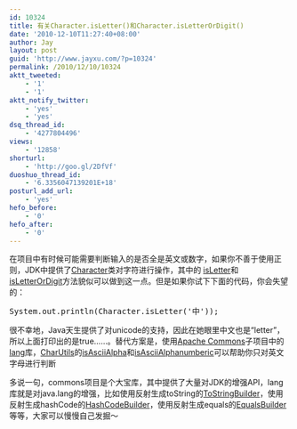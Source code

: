 ```yaml
---
id: 10324
title: 有关Character.isLetter()和Character.isLetterOrDigit()
date: '2010-12-10T11:27:40+08:00'
author: Jay
layout: post
guid: 'http://www.jayxu.com/?p=10324'
permalink: /2010/12/10/10324
aktt_tweeted:
    - '1'
    - '1'
aktt_notify_twitter:
    - 'yes'
    - 'yes'
dsq_thread_id:
    - '4277804496'
views:
    - '12858'
shorturl:
    - 'http://goo.gl/2DfVf'
duoshuo_thread_id:
    - '6.3356047139201E+18'
posturl_add_url:
    - 'yes'
hefo_before:
    - '0'
hefo_after:
    - '0'
---
```


<!-- wp:paragraph -->
<p>在项目中有时候可能需要判断输入的是否全是英文或数字，如果你不善于使用正则，JDK中提供了<a href="http://download.oracle.com/javase/6/docs/api/java/lang/Character.html" target="_blank" rel="noopener noreferrer">Character</a>类对字符进行操作，其中的 <a href="http://download.oracle.com/javase/6/docs/api/java/lang/Character.html#isLetter(char)" target="_blank" rel="noopener noreferrer">isLetter</a>和<a href="http://download.oracle.com/javase/6/docs/api/java/lang/Character.html#isLetterOrDigit(char)" target="_blank" rel="noopener noreferrer">isLetterOrDigit</a>方法貌似可以做到这一点。但是如果你试下下面的代码，你会失望的：</p>
<!-- /wp:paragraph -->

<!-- wp:enlighter/codeblock -->
<pre class="EnlighterJSRAW" data-enlighter-language="generic" data-enlighter-theme="" data-enlighter-highlight="" data-enlighter-linenumbers="" data-enlighter-lineoffset="" data-enlighter-title="" data-enlighter-group="">System.out.println(Character.isLetter('中'));</pre>
<!-- /wp:enlighter/codeblock -->

<!-- wp:paragraph -->
<p>很不幸地，Java天生提供了对unicode的支持，因此在她眼里中文也是“letter”，所以上面打印出的是true……。替代方案是，使用<a href="http://commons.apache.org/" target="_blank" rel="noopener noreferrer">Apache Commons</a>子项目中的<a href="http://commons.apache.org/lang/" target="_blank" rel="noopener noreferrer">lang</a>库，<a href="http://commons.apache.org/proper/commons-lang/javadocs/api-release/org/apache/commons/lang3/CharUtils.html" target="_blank" rel="noopener noreferrer">CharUtils</a>的<a href="http://commons.apache.org/proper/commons-lang/javadocs/api-release/org/apache/commons/lang3/CharUtils.html#isAsciiAlpha(char)" target="_blank" rel="noopener noreferrer">isAsciiAlpha</a>和<a href="http://commons.apache.org/proper/commons-lang/javadocs/api-release/org/apache/commons/lang3/CharUtils.html#isAsciiAlphanumeric(char)" target="_blank" rel="noopener noreferrer">isAsciiAlphanumberic</a>可以帮助你只对英文字母进行判断</p>
<!-- /wp:paragraph -->

<!-- wp:paragraph -->
<p>多说一句，commons项目是个大宝库，其中提供了大量对JDK的增强API，lang库就是对java.lang的增强，比如使用反射生成toString的<a href="http://commons.apache.org/proper/commons-lang/javadocs/api-release/org/apache/commons/lang3/builder/ToStringBuilder.html" target="_blank" rel="noopener noreferrer">ToStringBuilder</a>，使用反射生成hashCode的<a href="http://commons.apache.org/proper/commons-lang/javadocs/api-release/org/apache/commons/lang3/builder/HashCodeBuilder.html" target="_blank" rel="noopener noreferrer">HashCodeBuilder</a>，使用反射生成equals的<a href="http://commons.apache.org/proper/commons-lang/javadocs/api-release/org/apache/commons/lang3/builder/EqualsBuilder.html" target="_blank" rel="noopener noreferrer">EqualsBuilder</a>等等，大家可以慢慢自己发掘～</p>
<!-- /wp:paragraph -->